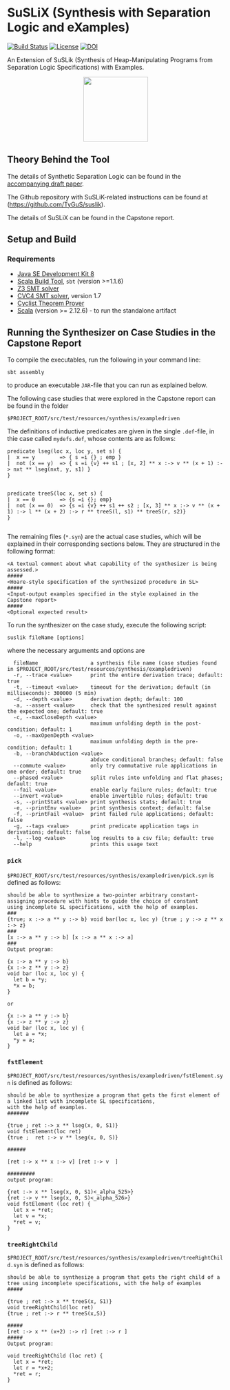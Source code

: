 # SuSLiX (Synthesis with Separation Logic and eXamples)

[![Build Status](https://travis-ci.org/TyGuS/suslik.svg?branch=master)](https://travis-ci.org/TyGuS/suslik)
[![License](https://img.shields.io/badge/License-BSD%202--Clause-orange.svg)](https://raw.githubusercontent.com/TyGuS/suslik/master/LICENSE)
[![DOI](https://zenodo.org/badge/101061595.svg)](https://zenodo.org/badge/latestdoi/101061595)

An Extension of SuSLik (Synthesis of Heap-Manipulating Programs from Separation Logic
Specifications) with Examples.

<p align="center">
  <a href = "http://comcom.csail.mit.edu/comcom/#SuSLik"><img src="https://github.com/TyGuS/suslik/blob/master/misc/suslik-logo.png" width="150" height="150"></a>
  </p>



## Theory Behind the Tool

The details of Synthetic Separation Logic can be found in the
[accompanying draft paper](https://arxiv.org/pdf/1807.07022.pdf).

The Github repository with SuSLiK-related instructions can be found at (https://github.com/TyGuS/suslik).

The details of SuSLiX can be found in the Capstone report.

## Setup and Build

### Requirements 

* [Java SE Development Kit 8](http://www.oracle.com/technetwork/java/javase/downloads/jdk8-downloads-2133151.html)
* [Scala Build Tool](https://www.scala-sbt.org/), `sbt` (version >=1.1.6)
* [Z3 SMT solver](https://github.com/Z3Prover/z3)
* [CVC4 SMT solver](https://cvc4.github.io/), version 1.7
* [Cyclist Theorem Prover](http://www.cyclist-prover.org/installation)
* [Scala](https://www.scala-lang.org/download/) (version >= 2.12.6) - to run the standalone artifact

## Running the Synthesizer on Case Studies in the Capstone Report

To compile the executables, run the following in your command line:

```
sbt assembly
```

to produce an executable `JAR`-file that you can run as explained below.

The following case studies that were explored in the Capstone report can be found in the folder

`$PROJECT_ROOT/src/test/resources/synthesis/exampledriven`

The definitions of inductive predicates are given in the single `.def`-file, in thie case called `mydefs.def`, whose contents are as follows:

```
predicate lseg(loc x, loc y, set s) {
|  x == y        => { s =i {} ; emp }
|  not (x == y)  => { s =i {v} ++ s1 ; [x, 2] ** x :-> v ** (x + 1) :-> nxt ** lseg(nxt, y, s1) }
}


predicate treeS(loc x, set s) {
|  x == 0        => {s =i {}; emp}
|  not (x == 0)  => {s =i {v} ++ s1 ++ s2 ; [x, 3] ** x :-> v ** (x + 1) :-> l ** (x + 2) :-> r ** treeS(l, s1) ** treeS(r, s2)}
}


```

The remaining files (`*.syn`) are the actual case studies, which will be explained in their corresponding sections below. They are structured in the following format:


```
<A textual comment about what capability of the synthesizer is being assessed.>
#####
<Hoare-style specification of the synthesized procedure in SL>
#####
<Input-output examples specified in the style explained in the Capstone report>
#####
<Optional expected result>
```

To run the synthesizer on the case study, execute the following script:

```
suslik fileName [options]
```

where the necessary arguments and options are

```
  fileName                 a synthesis file name (case studies found in $PROJECT_ROOT/src/test/resources/synthesis/exampledriven)
  -r, --trace <value>      print the entire derivation trace; default: true
  -t, --timeout <value>    timeout for the derivation; default (in milliseconds): 300000 (5 min)
  -d, --depth <value>      derivation depth; default: 100
  -a, --assert <value>     check that the synthesized result against the expected one; default: true
  -c, --maxCloseDepth <value>
                           maximum unfolding depth in the post-condition; default: 1
  -o, --maxOpenDepth <value>
                           maximum unfolding depth in the pre-condition; default: 1
  -b, --branchAbduction <value>
                           abduce conditional branches; default: false
  --commute <value>        only try commutative rule applications in one order; default: true
  --phased <value>         split rules into unfolding and flat phases; default: true
  --fail <value>           enable early failure rules; default: true
  --invert <value>         enable invertible rules; default: true
  -s, --printStats <value> print synthesis stats; default: true
  -e, --printEnv <value>   print synthesis context; default: false
  -f, --printFail <value>  print failed rule applications; default: false
  -g, --tags <value>       print predicate application tags in derivations; default: false
  -l, --log <value>        log results to a csv file; default: true
  --help                   prints this usage text

```

### `pick`
`$PROJECT_ROOT/src/test/resources/synthesis/exampledriven/pick.syn` is defined as follows:

```
should be able to synthesize a two-pointer arbitrary constant-assigning procedure with hints to guide the choice of constant
using incomplete SL specifications, with the help of examples.
###
{true; x :-> a ** y :-> b} void bar(loc x, loc y) {true ; y :-> z ** x :-> z}
###
[x :-> a ** y :-> b] [x :-> a ** x :-> a]
###
Output program:

{x :-> a ** y :-> b}
{x :-> z ** y :-> z}
void bar (loc x, loc y) {
  let b = *y;
  *x = b;
}

or

{x :-> a ** y :-> b}
{x :-> z ** y :-> z}
void bar (loc x, loc y) {
  let a = *x;
  *y = a;
}
```
### `fstElement`
`$PROJECT_ROOT/src/test/resources/synthesis/exampledriven/fstElement.syn` is defined as follows:

```
should be able to synthesize a program that gets the first element of a linked list with incomplete SL specifications,
with the help of examples.
#######

{true ; ret :-> x ** lseg(x, 0, S1)}
void fstElement(loc ret)
{true ;  ret :-> v ** lseg(x, 0, S)}

######

[ret :-> x ** x :-> v] [ret :-> v  ]

#########
output program:

{ret :-> x ** lseg(x, 0, S1)<_alpha_525>}
{ret :-> v ** lseg(x, 0, S)<_alpha_526>}
void fstElement (loc ret) {
  let x = *ret;
  let v = *x;
  *ret = v;
}
```

### `treeRightChild`

`$PROJECT_ROOT/src/test/resources/synthesis/exampledriven/treeRightChild.syn` is defined as follows:

```
should be able to synthesize a program that gets the right child of a tree using incomplete specifications, with the help of examples
#####

{true ; ret :-> x ** treeS(x, S1)}
void treeRightChild(loc ret)
{true ; ret :-> r ** treeS(x,S)}

#####
[ret :-> x ** (x+2) :-> r] [ret :-> r ]
#####
Output program:

void treeRightChild (loc ret) {
  let x = *ret;
  let r = *x+2;
  *ret = r;
}
```